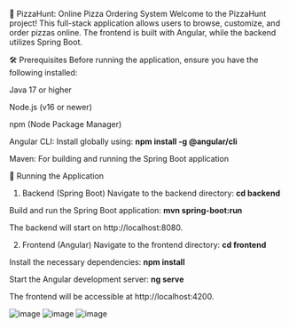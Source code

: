 🍕 PizzaHunt: Online Pizza Ordering System
Welcome to the PizzaHunt project! This full-stack application allows users to browse, customize, and order pizzas online. The frontend is built with Angular, while the backend utilizes Spring Boot.

🛠️ Prerequisites
Before running the application, ensure you have the following installed:

Java 17 or higher

Node.js (v16 or newer)

npm (Node Package Manager)

Angular CLI: Install globally using:
**npm install -g @angular/cli**


Maven: For building and running the Spring Boot application

🚀 Running the Application
1. Backend (Spring Boot)
Navigate to the backend directory:
**cd backend**

Build and run the Spring Boot application:
**mvn spring-boot:run**

The backend will start on http://localhost:8080.

2. Frontend (Angular)
Navigate to the frontend directory:
**cd frontend**

Install the necessary dependencies:
**npm install**

Start the Angular development server:
**ng serve**

The frontend will be accessible at http://localhost:4200.

![image](https://github.com/user-attachments/assets/9715d109-367b-479c-9f84-a98832c5ae84)
![image](https://github.com/user-attachments/assets/1eb32f5a-c169-4c9f-85ff-a7841f15d5dd)
![image](https://github.com/user-attachments/assets/e9d253b1-6457-4710-9f1c-3aadd9f01c1e)



